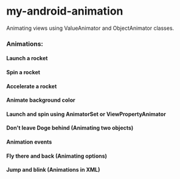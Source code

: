 # my-android-animation
Animating views using ValueAnimator and ObjectAnimator classes.

### Animations:

#### Launch a rocket 

#### Spin a rocket

#### Accelerate a rocket

#### Animate background color

#### Launch and spin using AnimatorSet or ViewPropertyAnimator

#### Don't leave Doge behind (Animating two objects)

#### Animation events

#### Fly there and back (Animating options)

#### Jump and blink (Animations in XML)

